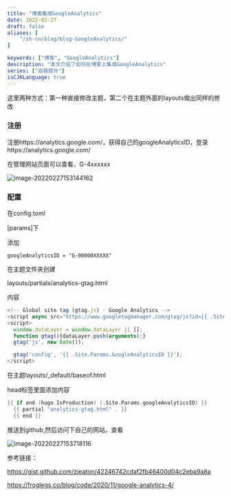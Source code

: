 ```yaml
---
title: "博客集成GoogleAnalytics"
date: 2022-02-27
draft: false
aliases: [
    "/zh-cn/blog/blog-GoogleAnalytics/"
]

keywords: ["博客", "GoogleAnalytics"]
description: "本文介绍了如何在博客上集成GoogleAnalytics"
series: ["自我提升"]
isCJKLanguage: true
---
```






这里两种方式：第一种直接修改主题，第二个在主题外面的layouts做出同样的修改

### 注册

注册https://analytics.google.com/，获得自己的googleAnalyticsID，登录https://analytics.google.com/

在管理网站页面可以查看，G-4xxxxxx



![image-20220227153144162](/self/blog/image-20220227153144162.png)



### 配置

在config.toml

[params]下

添加



```shell
googleAnalyticsID = "G-00000XXXXX"
```

在主题文件夹创建

layouts/partials/analytics-gtag.html

内容

```js
<!-- Global site tag (gtag.js) - Google Analytics -->
<script async src="https://www.googletagmanager.com/gtag/js?id={{ .Site.Params.GoogleAnalyticsID }}"></script>
<script>
  window.dataLayer = window.dataLayer || [];
  function gtag(){dataLayer.push(arguments);}
  gtag('js', new Date());

  gtag('config', '{{ .Site.Params.GoogleAnalyticsID }}');
</script>
```

在主题layouts/_default/baseof.html

head标签里面添加内容

```go
{{ if and (hugo.IsProduction) (.Site.Params.googleAnalyticsID) }}
  {{ partial "analytics-gtag.html" . }}
  {{ end }}
```



推送到github,然后访问下自己的网站，查看

![image-20220227153718116](/self/blog/image-20220227153718116.png)



参考链接：

https://gist.github.com/zjeaton/42246742cdaf2fb46400d04c2eba9a8a

https://froglegs.co/blog/code/2020/11/google-analytics-4/
